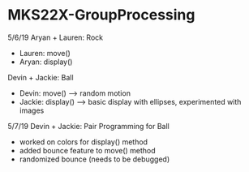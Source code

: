 # MKS22X-GroupProcessing

5/6/19
Aryan + Lauren: Rock 
- Lauren: move()
- Aryan: display()

Devin + Jackie: Ball
- Devin: move() --> random motion 
- Jackie: display() --> basic display with ellipses, experimented with images

5/7/19
Devin + Jackie: Pair Programming for Ball
- worked on colors for display() method
- added bounce feature to move() method
- randomized bounce (needs to be debugged) 
